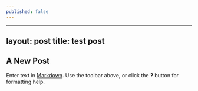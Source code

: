 ```yaml
---
published: false
---
```


---
layout: post
title: test post
---

## A New Post

Enter text in [Markdown](http://daringfireball.net/projects/markdown/). Use the toolbar above, or click the **?** button for formatting help.
